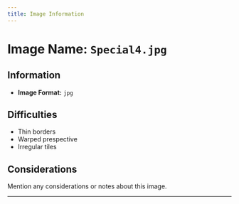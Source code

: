 ```yaml
---
title: Image Information
---
```


# Image Name: `Special4.jpg`

## Information

- **Image Format:** `jpg`

## Difficulties

- Thin borders
- Warped prespective
- Irregular tiles

## Considerations

Mention any considerations or notes about this image.

---
